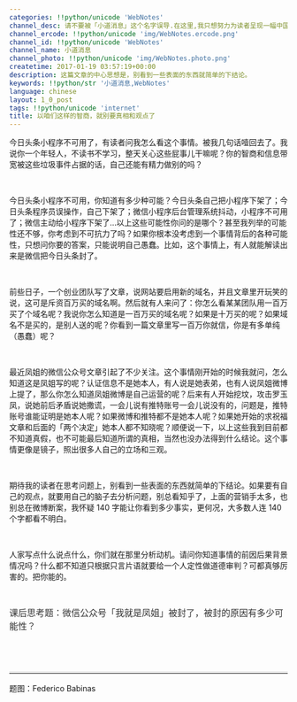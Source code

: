 ```yaml
---
categories: !!python/unicode 'WebNotes'
channel_desc: 请不要被「小道消息」这个名字误导.在这里,我只想努力为读者呈现一幅中国互联网的清明上河图.
channel_ercode: !!python/unicode 'img/WebNotes.ercode.png'
channel_id: !!python/unicode 'WebNotes'
channel_name: 小道消息
channel_photo: !!python/unicode 'img/WebNotes.photo.png'
createtime: 2017-01-19 03:57:19+00:00
description: 这篇文章的中心思想是，别看到一些表面的东西就简单的下结论。
keywords: !!python/str '小道消息,WebNotes'
language: chinese
layout: 1_0_post
tags: !!python/unicode 'internet'
title: 以咱们这样的智商，就别要真相和观点了
---
```

<div class="rich_media_content" id="js_content">
<p>
         今日头条小程序不可用了，有读者问我怎么看这个事情。被我几句话噎回去了。我说你一个年轻人，不读书不学习，整天关心这些屁事儿干嘛呢？你的智商和信息带宽被这些垃圾事件占据的话，自己还能有精力做别的吗？
        </p>
<p>
<br/>
</p>
<p>
         今日头条小程序不可用，你知道有多少种可能？今日头条自己把小程序下架了；今日头条程序员误操作，自己下架了；微信小程序后台管理系统抖动，小程序不可用了；微信主动给小程序下架了…以上这些可能性你问的是哪个？甚至我列举的可能性还不够，你考虑到不可抗力了吗？如果你根本没考虑到一个事情背后的各种可能性，只想问你要的答案，只能说明自己愚蠢。比如，这个事情上，有人就能解读出来是微信把今日头条封了。
        </p>
<p>
<br/>
</p>
<p>
         前些日子，一个创业团队写了文章，说网站要启用新的域名，并且文章里开玩笑的说，这可是斥资百万买的域名啊。然后就有人来问了：你怎么看某某团队用一百万买了个域名呢？我说你怎么知道是一百万买的域名呢？如果是十万买的呢？如果域名不是买的，是别人送的呢？你看到一篇文章里写一百万你就信，你是有多单纯（愚蠢）呢？
        </p>
<p>
<br/>
</p>
<p>
         最近凤姐的微信公众号文章引起了不少关注。这个事情刚开始的时候我就问，怎么知道这是凤姐写的呢？认证信息不是她本人，有人说是她表弟，也有人说凤姐微博上提了，那么你怎么知道凤姐微博是自己运营的呢？后来有人开始挖坟，攻击罗玉凤，说她前后矛盾说她撒谎，一会儿说有推特账号一会儿说没有的，问题是，推特账号谁能证明是她本人呢？如果微博和推特都不是她本人呢？如果她开始的求祝福文章和后面的「两个决定」她本人都不知晓呢？顺便说一下，以上这些我到目前都不知道真假，也不可能最后知道所谓的真相，当然也没办法得到什么结论。这个事情更像是镜子，照出很多人自己的立场和三观。
        </p>
<p>
<br/>
</p>
<p>
         期待我的读者在思考问题上，别看到一些表面的东西就简单的下结论。如果要有自己的观点，就要用自己的脑子去分析问题，别总看知乎了，上面的营销手太多，也别总在微博断案，我怀疑 140 字能让你看到多少事实，更何况，大多数人连 140 个字都看不明白。
        </p>
<p>
<br/>
</p>
<p>
         人家写点什么说点什么，你们就在那里分析动机。请问你知道事情的前因后果背景情况吗？什么都不知道只根据只言片语就要给一个人定性做道德审判？可都真够厉害的。把你能的。
        </p>
<p>
<br/>
</p>
<p style="font-family: Lato, Helvetica, Arial, freesans, clean, sans-serif; border: 0px; font-size: 16px; margin-top: -0.1em; margin-bottom: 1.5em; outline: 0px; line-height: 1.5em; color: rgb(51, 51, 51); white-space: normal;">
         课后思考题：微信公众号「我就是凤姐」被封了，被封的原因有多少可能性？
         <br/>
</p>
<p style="font-family: Lato, Helvetica, Arial, freesans, clean, sans-serif; border: 0px; font-size: 16px; margin-top: -0.1em; margin-bottom: 1.5em; outline: 0px; line-height: 1.5em; color: rgb(51, 51, 51); white-space: normal;">
<br/>
</p>
<hr style="font-family: Lato, Helvetica, Arial, freesans, clean, sans-serif; border-right-width: 0px; border-bottom-width: 0px; border-left-width: 0px; border-top-style: solid; border-top-color: rgb(234, 234, 234); height: 1px; margin-top: 1em; margin-bottom: 1em; color: rgb(51, 51, 51); font-size: 16px; white-space: normal;"/>
<p>
         题图：Federico Babinas
         <br/>
</p>
<p>
<br/>
</p>
<p>
<br/>
</p>
</div>